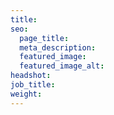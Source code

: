 ```yaml
---
title:
seo:
  page_title:
  meta_description: 
  featured_image: 
  featured_image_alt: 
headshot: 
job_title: 
weight:
---
```

